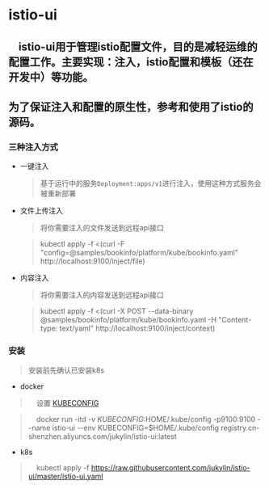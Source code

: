 # istio-ui

## &nbsp;&nbsp;&nbsp;&nbsp;istio-ui用于管理istio配置文件，目的是减轻运维的配置工作。主要实现：注入，istio配置和模板（还在开发中）等功能。
## 为了保证注入和配置的原生性，参考和使用了istio的源码。


### 三种注入方式
* 一键注入
  > 基于运行中的服务```Deployment:apps/v1```进行注入，使用这种方式服务会被重新部署
* 文件上传注入
  > 将你需要注入的文件发送到远程api接口
  
  > kubectl apply -f <(curl -F "config=@samples/bookinfo/platform/kube/bookinfo.yaml" http://localhost:9100/inject/file)
* 内容注入
  > 将你需要注入的内容发送到远程api接口
  
  > kubectl apply -f <(curl -X POST --data-binary @samples/bookinfo/platform/kube/bookinfo.yaml -H "Content-type: text/yaml" http://localhost:9100/inject/context)


### 安装
> 安装前先确认已安装k8s
* docker
> &nbsp;&nbsp;&nbsp;&nbsp;设置 [KUBECONFIG](https://kubernetes.io/docs/tasks/access-application-cluster/configure-access-multiple-clusters/#create-a-second-configuration-file)

> &nbsp;&nbsp;&nbsp;&nbsp;docker run -itd -v $KUBECONFIG:$HOME/.kube/config -p9100:9100 --name istio-ui --env KUBECONFIG=$HOME/.kube/config registry.cn-shenzhen.aliyuncs.com/jukylin/istio-ui:latest

* k8s
> &nbsp;&nbsp;&nbsp;&nbsp;kubectl apply -f https://raw.githubusercontent.com/jukylin/istio-ui/master/istio-ui.yaml
